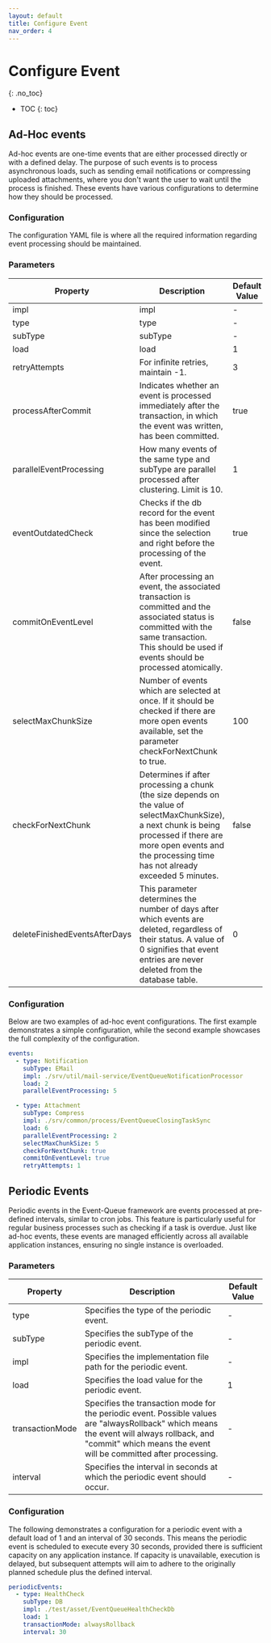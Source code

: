 ```yaml
---
layout: default
title: Configure Event
nav_order: 4
---
```


<!-- prettier-ignore-start -->

# Configure Event

{: .no_toc}
<!-- prettier-ignore-end -->

<!-- prettier-ignore -->
- TOC
  {: toc}

## Ad-Hoc events

Ad-hoc events are one-time events that are either processed directly or with a defined delay. The purpose of such events
is to process asynchronous loads, such as sending email notifications or compressing uploaded attachments, where you
don't want the user to wait until the process is finished. These events have various configurations to determine how
they should be processed.

### Configuration

The configuration YAML file is where all the required information regarding event processing should be maintained.

### Parameters

| Property                      | Description                                                                                                                                                                                                             | Default Value |
| ----------------------------- | ----------------------------------------------------------------------------------------------------------------------------------------------------------------------------------------------------------------------- | ------------- |
| impl                          | impl                                                                                                                                                                                                                    | -             |
| type                          | type                                                                                                                                                                                                                    | -             |
| subType                       | subType                                                                                                                                                                                                                 | -             |
| load                          | load                                                                                                                                                                                                                    | 1             |
| retryAttempts                 | For infinite retries, maintain -1.                                                                                                                                                                                      | 3             |
| processAfterCommit            | Indicates whether an event is processed immediately after the transaction, in which the event was written, has been committed.                                                                                          | true          |
| parallelEventProcessing       | How many events of the same type and subType are parallel processed after clustering. Limit is 10.                                                                                                                      | 1             |
| eventOutdatedCheck            | Checks if the db record for the event has been modified since the selection and right before the processing of the event.                                                                                               | true          |
| commitOnEventLevel            | After processing an event, the associated transaction is committed and the associated status is committed with the same transaction. This should be used if events should be processed atomically.                      | false         |
| selectMaxChunkSize            | Number of events which are selected at once. If it should be checked if there are more open events available, set the parameter checkForNextChunk to true.                                                              | 100           |
| checkForNextChunk             | Determines if after processing a chunk (the size depends on the value of selectMaxChunkSize), a next chunk is being processed if there are more open events and the processing time has not already exceeded 5 minutes. | false         |
| deleteFinishedEventsAfterDays | This parameter determines the number of days after which events are deleted, regardless of their status. A value of 0 signifies that event entries are never deleted from the database table.                           | 0             |

### Configuration

Below are two examples of ad-hoc event configurations. The first example demonstrates a simple configuration, while the
second example showcases the full complexity of the configuration.

```yaml
events:
  - type: Notification
    subType: EMail
    impl: ./srv/util/mail-service/EventQueueNotificationProcessor
    load: 2
    parallelEventProcessing: 5

  - type: Attachment
    subType: Compress
    impl: ./srv/common/process/EventQueueClosingTaskSync
    load: 6
    parallelEventProcessing: 2
    selectMaxChunkSize: 5
    checkForNextChunk: true
    commitOnEventLevel: true
    retryAttempts: 1
```

## Periodic Events

Periodic events in the Event-Queue framework are events processed at pre-defined intervals, similar to cron jobs.
This feature is particularly useful for regular business processes such as checking if a task is overdue. Just like
ad-hoc events, these events are managed efficiently across all available application instances, ensuring no single
instance is overloaded.

### Parameters

| Property        | Description                                                                                                                                                                                                    | Default Value |
| --------------- | -------------------------------------------------------------------------------------------------------------------------------------------------------------------------------------------------------------- | ------------- |
| type            | Specifies the type of the periodic event.                                                                                                                                                                      | -             |
| subType         | Specifies the subType of the periodic event.                                                                                                                                                                   | -             |
| impl            | Specifies the implementation file path for the periodic event.                                                                                                                                                 | -             |
| load            | Specifies the load value for the periodic event.                                                                                                                                                               | 1             |
| transactionMode | Specifies the transaction mode for the periodic event. Possible values are "alwaysRollback" which means the event will always rollback, and "commit" which means the event will be committed after processing. | -             |
| interval        | Specifies the interval in seconds at which the periodic event should occur.                                                                                                                                    | -             |

### Configuration

The following demonstrates a configuration for a periodic event with a default load of 1 and an interval of 30 seconds.
This means the periodic event is scheduled to execute every 30 seconds, provided there is sufficient capacity on any
application instance. If capacity is unavailable, execution is delayed, but subsequent attempts will aim to adhere to
the originally planned schedule plus the defined interval.

```yaml
periodicEvents:
  - type: HealthCheck
    subType: DB
    impl: ./test/asset/EventQueueHealthCheckDb
    load: 1
    transactionMode: alwaysRollback
    interval: 30
```
